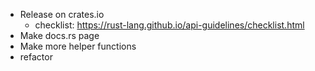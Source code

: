 * Release on crates.io
  * checklist: https://rust-lang.github.io/api-guidelines/checklist.html
* Make docs.rs page
* Make more helper functions
* refactor